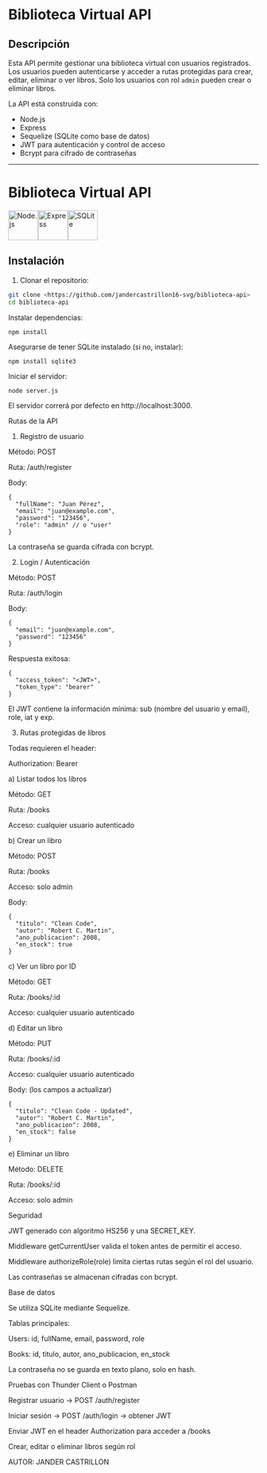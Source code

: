 # Biblioteca Virtual API

## Descripción
Esta API permite gestionar una biblioteca virtual con usuarios registrados. Los usuarios pueden autenticarse y acceder a rutas protegidas para crear, editar, eliminar o ver libros. Solo los usuarios con rol `admin` pueden crear o eliminar libros.

La API está construida con:

- Node.js
- Express
- Sequelize (SQLite como base de datos)
- JWT para autenticación y control de acceso
- Bcrypt para cifrado de contraseñas

---
# Biblioteca Virtual API


<img src="https://cdn.jsdelivr.net/gh/devicons/devicon/icons/nodejs/nodejs-original.svg" alt="Node.js" width="60"/><img src="https://cdn.jsdelivr.net/gh/devicons/devicon/icons/express/express-original.svg" alt="Express" width="60"/><img src="https://cdn.jsdelivr.net/gh/devicons/devicon/icons/sqlite/sqlite-original.svg" alt="SQLite" width="60"/>




## Instalación

1. Clonar el repositorio:

```bash
git clone <https://github.com/jandercastrillon16-svg/biblioteca-api>
cd biblioteca-api
```

Instalar dependencias:
```
npm install
```

Asegurarse de tener SQLite instalado (si no, instalar):
```
npm install sqlite3
```

Iniciar el servidor:
```
node server.js
```

El servidor correrá por defecto en http://localhost:3000.

Rutas de la API
1. Registro de usuario

Método: POST

Ruta: /auth/register

Body:
```
{
  "fullName": "Juan Pérez",
  "email": "juan@example.com",
  "password": "123456",
  "role": "admin" // o "user"
}
```

La contraseña se guarda cifrada con bcrypt.

2. Login / Autenticación

Método: POST

Ruta: /auth/login

Body:
```
{
  "email": "juan@example.com",
  "password": "123456"
}
```

Respuesta exitosa:
```
{
  "access_token": "<JWT>",
  "token_type": "bearer"
}

```
El JWT contiene la información mínima: sub (nombre del usuario y email), role, iat y exp.

3. Rutas protegidas de libros

Todas requieren el header:

Authorization: Bearer <JWT>

a) Listar todos los libros

Método: GET

Ruta: /books

Acceso: cualquier usuario autenticado

b) Crear un libro

Método: POST

Ruta: /books

Acceso: solo admin

Body:
```
{
  "titulo": "Clean Code",
  "autor": "Robert C. Martin",
  "ano_publicacion": 2008,
  "en_stock": true
}
```
c) Ver un libro por ID

Método: GET

Ruta: /books/:id

Acceso: cualquier usuario autenticado

d) Editar un libro

Método: PUT

Ruta: /books/:id

Acceso: cualquier usuario autenticado

Body: (los campos a actualizar)
```
{
  "titulo": "Clean Code - Updated",
  "autor": "Robert C. Martin",
  "ano_publicacion": 2008,
  "en_stock": false
}
```
e) Eliminar un libro

Método: DELETE

Ruta: /books/:id

Acceso: solo admin

Seguridad

JWT generado con algoritmo HS256 y una SECRET_KEY.

Middleware getCurrentUser valida el token antes de permitir el acceso.

Middleware authorizeRole(role) limita ciertas rutas según el rol del usuario.

Las contraseñas se almacenan cifradas con bcrypt.

Base de datos

Se utiliza SQLite mediante Sequelize.

Tablas principales:

Users: id, fullName, email, password, role

Books: id, titulo, autor, ano_publicacion, en_stock

La contraseña no se guarda en texto plano, solo en hash.

Pruebas con Thunder Client o Postman

Registrar usuario → POST /auth/register

Iniciar sesión → POST /auth/login → obtener JWT

Enviar JWT en el header Authorization para acceder a /books

Crear, editar o eliminar libros según rol


AUTOR: JANDER CASTRILLON
